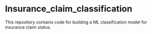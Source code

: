 # Insurance_claim_classification
This repository contains code for building a ML classification model for insurance claim status.
